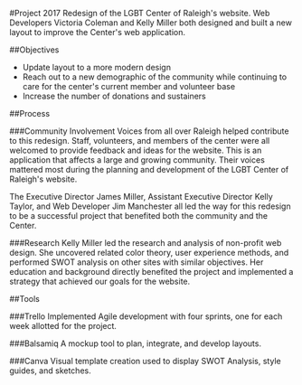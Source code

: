 #Project
2017 Redesign of the LGBT Center of Raleigh's website. Web Developers Victoria Coleman and Kelly Miller both designed and built a new layout to improve the Center's web application.

##Objectives
- Update layout to a more modern design
- Reach out to a new demographic of the community while continuing to care for the center's current member and volunteer base
- Increase the number of donations and sustainers

##Process

###Community Involvement
Voices from all over Raleigh helped contribute to this redesign. Staff, volunteers, and members of the center were all welcomed to provide feedback and ideas for the website. This is an application that affects a large and growing community. Their voices mattered most during the planning and development of the LGBT Center of Raleigh's website.

The Executive Director James Miller, Assistant Executive Director Kelly Taylor, and Web Developer Jim Manchester all led the way for this redesign to be a successful project that benefited both the community and the Center.

###Research
Kelly Miller led the research and analysis of non-profit web design. She uncovered related color theory, user experience methods, and performed SWOT analysis on other sites with similar objectives. Her education and background directly benefited the project and implemented a strategy that achieved our goals for the website.

##Tools

###Trello
Implemented Agile development with four sprints, one for each week allotted for the project.

###Balsamiq
A mockup tool to plan, integrate, and develop layouts.

###Canva
Visual template creation used to display SWOT Analysis, style guides, and sketches.
